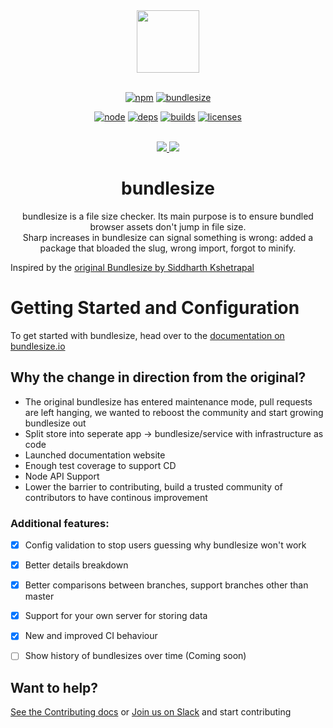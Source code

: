 <div align="center">
  <a href="http://bundlesize.io">
    <img src="https://cdn.rawgit.com/bundlesize/bundlesize.io/master/docs/_assets/logo-large.svg" height="100px">
  </a>
  <br>
  <br>

[![npm][npm]][npm-url]
[![bundlesize][bundlesize]][bundlesize-url]

[![node][node]][node-url]
[![deps][deps]][deps-url]
[![builds][builds]][builds-url]
[![licenses][licenses]][licenses-url]


  <br>
	<a href="https://npmcharts.com/compare/@bundlesize/bundlesize?minimal=true">
		<img src="https://img.shields.io/npm/dm/@bundlesize/bundlesize.svg">
	</a>
	<a href="https://github.com/bundlesize/bundlesize/graphs/contributors">
		<img src="https://img.shields.io/github/contributors/bundlesize/bundlesize.svg">
	</a>
  <h1>bundlesize</h1>
  <p>
    bundlesize is a file size checker. Its main purpose is to ensure bundled browser assets don't jump in file size. <br />
    Sharp increases in bundlesize can signal something is wrong: added a package that bloaded the slug, wrong import, forgot to minify.
  </p>
</div>

Inspired by the [original Bundlesize by Siddharth Kshetrapal](https://github.com/siddharthkp/bundlesize)

# Getting Started and Configuration
To get started with bundlesize, head over to the [documentation on bundlesize.io](http://bundlesize.io/)



## Why the change in direction from the original?
- The original bundlesize has entered maintenance mode, pull requests are left hanging, we wanted to reboost the community and start growing bundlesize out
- Split store into seperate app -> bundlesize/service with infrastructure as code
- Launched documentation website
- Enough test coverage to support CD
- Node API Support
- Lower the barrier to contributing, build a trusted community of contributors to have continous improvement


### Additional features:
- [x] Config validation to stop users guessing why bundlesize won't work
- [x] Better details breakdown
- [x] Better comparisons between branches, support branches other than master
- [x] Support for your own server for storing data
- [x] New and improved CI behaviour
- [ ] Show history of bundlesizes over time (Coming soon)


## Want to help?
[See the Contributing docs](_CONTRIBUTING.md) or [Join us on Slack](https://join.slack.com/t/bundlesize-bundlesize/shared_invite/enQtMzUwNjYxNTMwMzcyLWE5NGI4MzZjMjM4MTRlYzllOTMwYzIzZWNjM2MyMjBmMzNjNGM0ZGVhODc2YjFkNzIwMzNkYjk3NzE0MjZkOTc) and start contributing


[npm]: https://img.shields.io/npm/v/@bundlesize/bundlesize.svg
[npm-url]: https://npmjs.com/package/@bundlesize/bundlesize

[node]: https://img.shields.io/node/v/@bundlesize/bundlesize.svg
[node-url]: https://nodejs.org

[bundlesize]: https://img.shields.io/badge/bundlesize-checked-green.svg
[bundlesize-url]: http://bundlesize.io

[deps]: https://img.shields.io/david/bundlesize/bundlesize.svg
[deps-url]: https://david-dm.org/bundlesize/bundlesize

[builds]: https://img.shields.io/circleci/project/github/bundlesize/bundlesize.svg
[builds-url]: https://circleci.com/gh/bundlesize/bundlesize

[licenses]: https://img.shields.io/npm/l/@bundlesize/bundlesize.svg
[licenses-url]: https://github.com/bundlesize/bundlesize/blob/master/LICENSE
